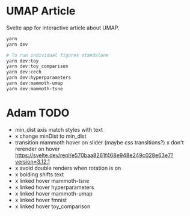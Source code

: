 # UMAP Article

Svelte app for interactive article about UMAP.

```bash
yarn
yarn dev

# To run individual figures standalone
yarn dev:toy
yarn dev:toy_comparison
yarn dev:cech
yarn dev:hyperparameters
yarn dev:mammoth-umap
yarn dev:mammoth-tsne
```


# Adam TODO

- min_dist axis match styles with text
- x change minDist to min_dist 
- transition mammoth hover on slider (maybe css transitions?) 
x don't rerender on hover 
https://svelte.dev/repl/e570baa8261f468e948e249c028e63e7?version=3.12.1
- x avoid double renders when rotation is on
- x bolding shifts text
- x linked hover mammoth-tsne
- x linked hover hyperparameters
- x linked hover mammoth-umap
- x linked hover fmnist
- x linked hover toy_comparison
